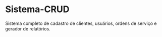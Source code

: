 # Sistema-CRUD
Sistema completo de cadastro de clientes, usuários, ordens de serviço e gerador de relatórios.
